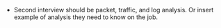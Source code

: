 - Second interview should be packet, traffic, and log analysis. Or insert example of analysis they need to know on the job.